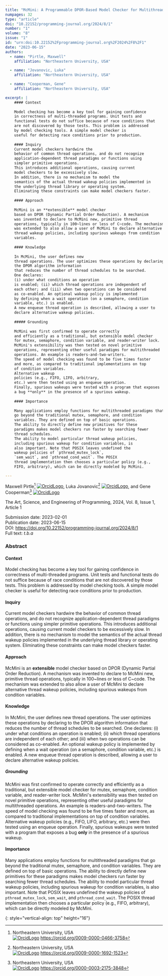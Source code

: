 ```yaml
---
title: "McMini: A Programmable DPOR-Based Model Checker for Multithreaded Programs"
numpages: 32
type: "article"
doi: "10.22152/programming-journal.org/2024/8/1"
number: "1"
volume: "8"
issue: "1"
id: "urn:doi:10.22152%2Fprogramming-journal.org%2F2024%2F8%2F1"
date: "2023-06-15"
authors: 
  - name: "Pirtle, Maxwell"
    affiliation: "Northeastern University, USA"

  - name: "Jovanovic, Luka"
    affiliation: "Northeastern University, USA"

  - name: "Cooperman, Gene"
    affiliation: "Northeastern University, USA"

excerpt: |
    #### Context
    
    Model checking has become a key tool for gaining confidence
    in correctness of multi-threaded programs. Unit tests and
    functional tests do not suffice because of race conditions that
    are not discovered by those tests. This problem is addressed
    by model checking tools. A simple model checker is
    useful for detecting race conditions prior to production.
    
    #### Inquiry
    Current model checkers hardwire the
    behavior of common thread operations, and do not recognize 
    application-dependent thread paradigms or functions using
    simpler primitive operations.
    This introduces additional operations, causing current
    model checkers to be excessively slow.
    In addition, there is no mechanism to model the
    semantics of the actual thread wakeup policies implemented in
    the underlying thread library or operating system.
    Eliminating these constraints can make model checkers faster.
    
    #### Approach
    
    McMini is an **extensible** model checker
    based on DPOR (Dynamic Partial Order Reduction). A mechanism
    was invented to declare to McMini new, primitive thread
    operations, typically in 100~lines or less of C~code. The mechanism
    was extended to also allow a user of McMini to declare alternative
    thread wakeup policies, including spurious wakeups from condition
    variables.
    
    #### Knowledge
    
    In McMini, the user defines new
    thread operations. The user optimizes these operations by declaring to
    the DPOR algorithm information
    that reduces the number of thread schedules to be searched.
    One declares:
    (i) under what conditions an operation
    is enabled; (ii) which thread operations are independent of
    each other; and (iii) when two operations can be considered
    as co-enabled. An optional wakeup policy is implemented
    by defining when a wait operation (on a semaphore, condition
    variable, etc.) is enabled.
    A new enqueue thread operation is described, allowing a user to
    declare alternative wakeup policies.
    
    ##### Grounding
    
    McMini was first confirmed to operate correctly
    and efficiently as a traditional, but extensible model checker
    for mutex, semaphore, condition variable, and reader-writer lock.
    McMini's extensibility was then tested on novel primitive
    operations, representing other useful paradigms for multithreaded
    operations. An example is readers-and-two-writers.
    The speed of model checking was found to be five times faster
    and more, as compared to traditional implementations on top
    of condition variables.
    Alternative wakeup
    policies (e.g., FIFO, LIFO, arbitrary,
    etc.) were then tested using an enqueue operation.
    Finally, spurious wakeups were tested with a program that exposes
    a bug **only** in the presence of a spurious wakeup.
    
    #### Importance
    
    Many applications employ functions for multithreaded paradigms that
    go beyond the traditional mutex, semaphore, and condition
    variables. They are defined on top of basic operations.
    The ability to directly define new primitives for these
    paradigms makes model checkers run faster by searching fewer
    thread schedules.
    The ability to model particular thread wakeup policies,
    including spurious wakeup for condition variables, is
    also important. Note that POSIX leaves undefined the
    wakeup policies of `pthread_mutex_lock`,
    `sem_wait`, and `pthread_cond_wait`. The POSIX
    thread implementation then chooses a particular policy (e.g.,
    FIFO, arbitrary), which can be directly modeled by McMini.

---
```

Maxwell Pirtle[^1] [![OrcidLogo]](https://orcid.org/0009-0000-0466-3758), Luka Jovanovic[^2] [![OrcidLogo]](https://orcid.org/0009-0000-1692-1523), and Gene Cooperman[^3] [![OrcidLogo]](https://orcid.org/0000-0003-2175-3848)

The Art, Science, and Engineering of Programming, 2024, Vol. 8, Issue 1, Article 1

Submission date: 2023-02-01  
Publication date: 2023-06-15  
DOI: <https://doi.org/10.22152/programming-journal.org/2024/8/1>  
Full text: *t.b.a*  


### Abstract

#### Context

Model checking has become a key tool for gaining confidence
in correctness of multi-threaded programs. Unit tests and
functional tests do not suffice because of race conditions that
are not discovered by those tests. This problem is addressed
by model checking tools. A simple model checker is
useful for detecting race conditions prior to production.

#### Inquiry
Current model checkers hardwire the
behavior of common thread operations, and do not recognize 
application-dependent thread paradigms or functions using
simpler primitive operations.
This introduces additional operations, causing current
model checkers to be excessively slow.
In addition, there is no mechanism to model the
semantics of the actual thread wakeup policies implemented in
the underlying thread library or operating system.
Eliminating these constraints can make model checkers faster.

#### Approach

McMini is an **extensible** model checker
based on DPOR (Dynamic Partial Order Reduction). A mechanism
was invented to declare to McMini new, primitive thread
operations, typically in 100~lines or less of C~code. The mechanism
was extended to also allow a user of McMini to declare alternative
thread wakeup policies, including spurious wakeups from condition
variables.

#### Knowledge

In McMini, the user defines new
thread operations. The user optimizes these operations by declaring to
the DPOR algorithm information
that reduces the number of thread schedules to be searched.
One declares:
(i) under what conditions an operation
is enabled; (ii) which thread operations are independent of
each other; and (iii) when two operations can be considered
as co-enabled. An optional wakeup policy is implemented
by defining when a wait operation (on a semaphore, condition
variable, etc.) is enabled.
A new enqueue thread operation is described, allowing a user to
declare alternative wakeup policies.

##### Grounding

McMini was first confirmed to operate correctly
and efficiently as a traditional, but extensible model checker
for mutex, semaphore, condition variable, and reader-writer lock.
McMini's extensibility was then tested on novel primitive
operations, representing other useful paradigms for multithreaded
operations. An example is readers-and-two-writers.
The speed of model checking was found to be five times faster
and more, as compared to traditional implementations on top
of condition variables.
Alternative wakeup
policies (e.g., FIFO, LIFO, arbitrary,
etc.) were then tested using an enqueue operation.
Finally, spurious wakeups were tested with a program that exposes
a bug **only** in the presence of a spurious wakeup.

#### Importance

Many applications employ functions for multithreaded paradigms that
go beyond the traditional mutex, semaphore, and condition
variables. They are defined on top of basic operations.
The ability to directly define new primitives for these
paradigms makes model checkers run faster by searching fewer
thread schedules.
The ability to model particular thread wakeup policies,
including spurious wakeup for condition variables, is
also important. Note that POSIX leaves undefined the
wakeup policies of `pthread_mutex_lock`,
`sem_wait`, and `pthread_cond_wait`. The POSIX
thread implementation then chooses a particular policy (e.g.,
FIFO, arbitrary), which can be directly modeled by McMini.


[^1]: Northeastern University, USA  
    [![OrcidLogo]](https://orcid.org/0009-0000-0466-3758) <https://orcid.org/0009-0000-0466-3758>

[^2]: Northeastern University, USA  
    [![OrcidLogo]](https://orcid.org/0009-0000-1692-1523) <https://orcid.org/0009-0000-1692-1523>

[^3]: Northeastern University, USA  
    [![OrcidLogo]](https://orcid.org/0000-0003-2175-3848) <https://orcid.org/0000-0003-2175-3848>


[OrcidLogo]: /assets/images/orcid.svg "Orcid Logo"
{: style="vertical-align: top" height="16"}
